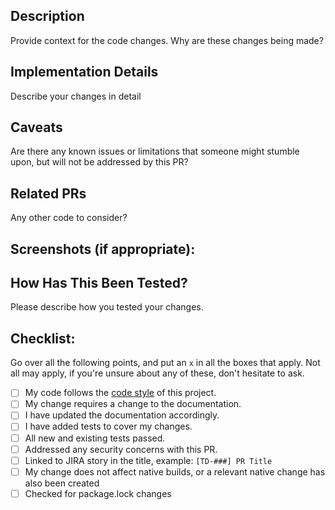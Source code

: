 ## Description
Provide context for the code changes. Why are these changes being made?

## Implementation Details
Describe your changes in detail

## Caveats
Are there any known issues or limitations that someone might stumble upon, but will not be addressed by this PR?

## Related PRs
Any other code to consider?

## Screenshots (if appropriate):

## How Has This Been Tested?
Please describe how you tested your changes.

## Checklist:
Go over all the following points, and put an `x` in all the boxes that apply. Not all may apply, if you're unsure about any of these, don't hesitate to ask.

- [ ] My code follows the [code style](https://tiled.atlassian.net/l/cp/Cus6bQVH) of this project.
- [ ] My change requires a change to the documentation.
- [ ] I have updated the documentation accordingly.
- [ ] I have added tests to cover my changes.
- [ ] All new and existing tests passed.
- [ ] Addressed any security concerns with this PR.
- [ ] Linked to JIRA story in the title, example: `[TD-###] PR Title`
- [ ] My change does not affect native builds, or a relevant native change has also been created
- [ ] Checked for package.lock changes
